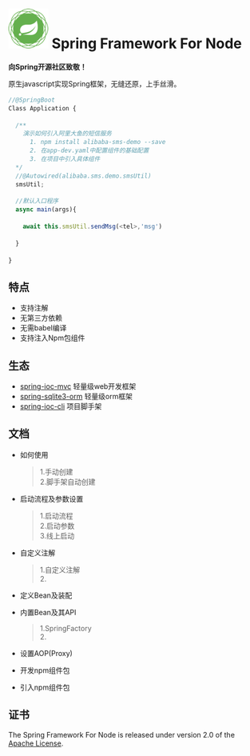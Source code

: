 # <img src="doc/spring-framework.png" width="80" height="80"> Spring Framework For Node

**向Spring开源社区致敬！**

原生javascript实现Spring框架，无缝还原，上手丝滑。

```js
//@SpringBoot
Class Application {

  /**
    演示如何引入阿里大鱼的短信服务
      1. npm install alibaba-sms-demo --save
      2. 在app-dev.yaml中配置组件的基础配置
      3. 在项目中引入具体组件
  */
  //@Autowired(alibaba.sms.demo.smsUtil)
  smsUtil;

  //默认入口程序
  async main(args){

    await this.smsUtil.sendMsg(<tel>,'msg')

  }

}
```


## 特点
- 支持注解
- 无第三方依赖
- 无需babel编译
- 支持注入Npm包组件


## 生态
- [spring-ioc-mvc](https://gitee.com/woaianqi/spring-ioc-mvc) 轻量级web开发框架
- [spring-sqlite3-orm](https://gitee.com/woaianqi/spring-sqlite3-orm) 轻量级orm框架
- [spring-ioc-cli](https://gitee.com/woaianqi/spring-ioc-cli) 项目脚手架

## 文档

* 如何使用
  > 1.手动创建  
  > 2.脚手架自动创建   

* 启动流程及参数设置
  > 1.启动流程  
  > 2.启动参数  
  > 3.线上启动

* 自定义注解
  > 1.自定义注解    
  > 2.

* 定义Bean及装配


* 内置Bean及其API
  > 1.SpringFactory  
  > 2.

* 设置AOP(Proxy)


* 开发npm组件包


* 引入npm组件包


## 证书

The Spring Framework For Node is released under version 2.0 of the [Apache License](https://www.apache.org/licenses/LICENSE-2.0).
